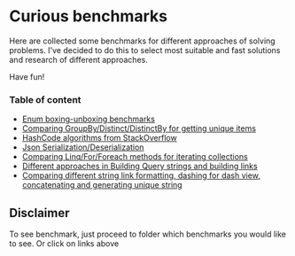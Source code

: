 # Curious benchmarks

Here are collected some benchmarks for different approaches of solving problems. I've decided to do this to select most suitable and fast solutions and research of different approaches.

Have fun!

### Table of content
- [Enum boxing-unboxing benchmarks](BoxingUnboxingBenchmarks/Readme.md)
- [Comparing GroupBy/Distinct/DistinctBy for getting unique items](GroupByOrDistinctBenchmarks/Readme.md)
- [HashCode algorithms from StackOverflow](HashCodeBenchmarks/Readme.md)
- [Json Serialization/Deserialization](JsonBenchmarks/Readme.md)
- [Comparing Linq/For/Foreach methods for iterating collections](LinqVsForVsForeachBenchmarks/Readme.md)
- [Different approaches in Building Query strings and building links](QueryBenchmarks/Readme.md)
- [Comparing different string link formatting, dashing for dash view, concatenating and generating unique string](StringExtensionsBenchmarks/Readme.md)
## Disclaimer

To see benchmark, just proceed to folder which benchmarks you would like to see. Or click on links above
